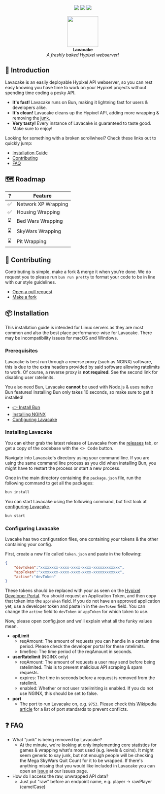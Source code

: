 <div align="center">
    <img src="https://img.shields.io/badge/made%20for-bun-peru">
    <img src="https://img.shields.io/badge/license-Apache_2.0-blue">
    <img src="https://img.shields.io/github/stars/NoahTheNerd/lavacake">
    <br/><br/>
    <img src="https://cdn.discordapp.com/attachments/1071274344019398748/1153760402799349760/lavacake.png" height="100">
    <br/>
    <b>Lavacake</b><br>
    <i>A freshly baked Hypixel webserver!</i>
</div>

## 🍰 Introduction
Lavacake is an easily deployable Hypixel API webserver, so you can rest easy knowing you have time to work on your Hypixel projects without spending time coding a pesky API.
- **It's fast!** Lavacake runs on Bun, making it lightning fast for users & developers alike.
- **It's clean!** Lavacake cleans up the Hypixel API, adding more wrapping & removing the [junk.](#-faq)
- **Very tasty!** Every instance of Lavacake is guaranteed to taste good. Make sure to enjoy!

Looking for something with a broken scrollwheel? Check these links out to quickly jump:

- [Installation Guide](#-installation)
- [Contributing](#-contributing)
- [FAQ](#-faq)

## 🗺️ Roadmap
|  ?  | Feature                |
| --- | ---------------------- |
| ✅ | Network XP Wrapping
| ✅ | Housing Wrapping
| ⌛ | Bed Wars Wrapping
| ⌛ | SkyWars Wrapping
| ⌛ | Pit Wrapping

## 💖 Contributing
Contributing is simple, make a fork & merge it when you're done. We do request you to please run `bun run pretty` to format your code to be in line with our style guidelines.

- [Open a pull request](/pulls)
- [Make a fork](/fork)

## 📦 Installation
This installation guide is intended for Linux servers as they are most common and also the best place performance-wise for Lavacake. There may be incompatibility issues for macOS and Windows.

### Prerequisites
Lavacake is best run through a reverse proxy (such as NGINX) software, this is due to the extra headers provided by said software allowing ratelimits to work. Of course, a reverse proxy is **not required**. See the second link for disabling user ratelimits.

You also need Bun, Lavacake **cannot** be used with Node.js & uses native Bun features! Installing Bun only takes 10 seconds, so make sure to get it installed!

- [👉 Install Bun](https://bun.sh/)
- [Installing NGINX](https://ubuntu.com/tutorials/install-and-configure-nginx)
- [Configuring Lavacake](#configuring-lavacake)

### Installing Lavacake
You can either grab the latest release of Lavacake from the [releases](/releases) tab, or get a copy of the codebase with the <kbd><> Code</kbd> button.

Navigate into Lavacake's directory using your command line. If you are using the same command line process as you did when installing Bun, you might have to restart the process or start a new process.

Once in the main directory containing the `package.json` file, run the following command to get all the packages:

```bash
bun install
```

You can start Lavacake using the following command, but first look at [configuring Lavacake](#configuring-lavacake).

```bash
bun start
```

### Configuring Lavacake
Lvacake has two configuration files, one containing your tokens & the other containing your config.

First, create a new file called `token.json` and paste in the following:

```json
{
    "devToken":"xxxxxxxx-xxxx-xxxx-xxxx-xxxxxxxxxxxx",
    "appToken":"xxxxxxxx-xxxx-xxxx-xxxx-xxxxxxxxxxxx",
    "active":"devToken"
}
```

These tokens should be replaced with your as seen on the [Hypixel Developer Portal](https://developer.hypixel.net/). You should request an Application Token, and then copy that token into the `appToken` field. If you do not have an approved application yet, use a developer token and paste in in the `devToken` field. You can change the `active` field to `devToken` or `appToken` for which token to use.

Now, please open config.json and we'll explain what all the funky values mean.

- **apiLimit**
    - reqAmount: The amount of requests you can handle in a certain time period. Please check the developer portal for these ratelimits.
    - timeSec: The time period of the reqAmount in seconds.
- **userRatelimit** (NGINX only)
    - reqAmount: The amount of requests a user may send before being ratelimited. This is to prevent malicious API scraping & spam requests.
    - expires: The time in seconds before a request is removed from the ratelimit.
    - enabled: Whether or not user ratelimiting is enabled. If you do not use NGINX, this should be set to false.
- **port**
    - The port to run Lavacake on, e.g. `9753`. Please check [this Wikipedia article](https://en.wikipedia.org/wiki/List_of_TCP_and_UDP_port_numbers) for a list of port standards to prevent conflicts.

## ❓ FAQ
- What "junk" is being removed by Lavacake?
    - At the minute, we're looking at only implementing core statistics for games & wrapping what's most used (e.g. levels & coins). It might seem generic to say junk, but not enough people will be checking the Mega SkyWars Quit Count for it to be wrapped. If there's anything missing that you would like included in Lavacake you can open an [issue](/issues) at our issues page.
- How do I access the raw, unwrapped API data?
    - Just put "raw" before an endpoint name, e.g. player -> rawPlayer (camelCase)
